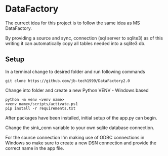 #  DataFactory

The currect idea for this project is to follow the same idea as MS DataFactory.

By providing a source and sync, connection (sql server to sqlite3) as of this writing it can automatically copy all tables needed into a sqlite3 db.

## Setup

In a terminal change to desired folder and run following commands
```
git clone https://github.com/jb-tech1999/DataFactory2.0
```
Change into folder and create a new Python VENV - Windows based
```
python -m venv <venv name>
<venv name>/scripts/activate.ps1
pip install -r requirements.txt
```

After packages have been installed, initial setup of the app.py can begin.

Change the sink_conn variable to your own sqlite database connection.

For the source connection I'm making use of ODBC connections in Windows so make sure to create a new DSN connection and provide the correct name in the app file.

